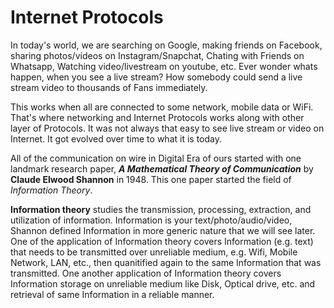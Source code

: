 # Internet Protocols

In today's world, we are searching on Google, making friends on Facebook, sharing photos/videos on Instagram/Snapchat, Chating with Friends on Whatsapp, Watching video/livestream on youtube, etc. Ever wonder whats happen, when you see a live stream? How somebody could send a live stream video to thousands of Fans immediately.

This works when all are connected to some network, mobile data or WiFi. That's where networking and Internet Protocols works along with other layer of Protocols. It was not always that easy to see live stream or video on Internet. It got evolved over time to what it is today.

All of the communication on wire in Digital Era of ours started with one landmark research paper, ***A Mathematical Theory of Communication*** by **Claude Elwood Shannon** in 1948. This one paper started the field of *Information Theory*. 

**Information theory** studies the transmission, processing, extraction, and utilization of information. Information is your text/photo/audio/video, Shannon defined Information in more generic nature that we will see later. One of the application of Information theory covers Information (e.g. text) that needs to be transmitted over unreliable medium, e.g. Wifi, Mobile Network, LAN, etc., then quanitified again to the same Information that was transmitted. One another application of Information theory covers Information storage on unreliable medium like Disk, Optical drive, etc. and retrieval of same Information in a reliable manner. 
<!--stackedit_data:
eyJwcm9wZXJ0aWVzIjoiZXh0ZW5zaW9uczpcbiAgcHJlc2V0Oi
BnZm1cbiIsImhpc3RvcnkiOlstMTg4MDkwNjU0NCwxMjU5NDEz
MTM3LDEwODUyMDU1MTYsLTEyNTI2NjY2MjQsMTEyNzk5MTI1My
wtNzU4MTY1NDAwLC0xODkxNTIzNDcxLDE3ODE2MDkyMTksOTU1
MTA1MDYwLDEwNTgyNDk1NjEsMTU5MTEyNTY4OCwtMTEwNDMxND
EyMCwtMTE0MjkxMTgwNCwtNjY5NDEwNDQ4XX0=
-->